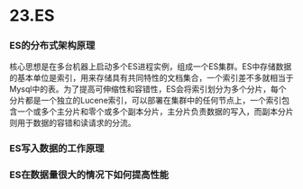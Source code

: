 # 23.ES

### ES的分布式架构原理

核心思想是在多台机器上启动多个ES进程实例，组成一个ES集群。ES中存储数据的基本单位是索引，用来存储具有共同特性的文档集合，一个索引差不多就相当于Mysql中的表。为了提高可伸缩性和容错性，ES会将索引划分为多个分片，每个分片都是一个独立的Lucene索引，可以部署在集群中的任何节点上，一个索引包含一个或多个主分片和零个或多个副本分片，主分片负责数据的写入，而副本分片则用于数据的容错和读请求的分流。

### ES写入数据的工作原理



### ES在数据量很大的情况下如何提高性能



